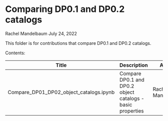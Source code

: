 # Comparing DP0.1 and DP0.2 catalogs

Rachel Mandelbaum
July 24, 2022

This folder is for contributions that compare DP0.1 and DP0.2 catalogs.

Contents:

| Title | Description | Author |
|---|---|---|
| Compare_DP01_DP02_object_catalogs.ipynb | Compare DP0.1 and DP0.2 object catalogs - basic properties | Rachel Mandelbaum |


